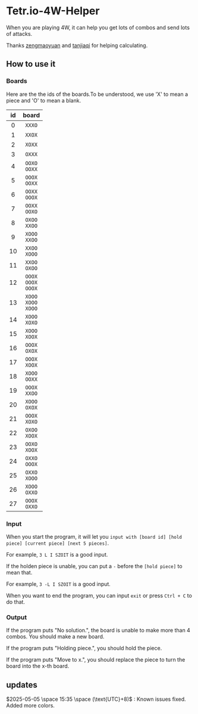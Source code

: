 # Tetr.io-4W-Helper
When you are playing 4W, it can help you get lots of combos and send lots of attacks.

Thanks [zengmaoyuan](https://github.com/zengmaoyuan) and [tanjiaqi](https://github.com/tanjiaqi) for helping calculating.

## How to use it

### Boards

Here are the the ids of the boards.To be understood, we use 'X' to mean a piece and 'O' to mean a blank.

|$\text{id}$|$\text{board}$|
|:--:|:--:|
|$0$|`XXXO`|
|$1$|`XXOX`|
|$2$|`XOXX`|
|$3$|`OXXX`|
|$4$|`OOXO` <br/> `OOXX`|
|$5$|`OOOX` <br/> `OOXX`|
|$6$|`OOXX` <br/> `OOOX`|
|$7$|`OOXX` <br/> `OOXO`|
|$8$|`OXOO` <br/> `XXOO`|
|$9$|`XOOO` <br/> `XXOO`|
|$10$|`XXOO` <br/> `XOOO`|
|$11$|`XXOO` <br/> `OXOO`|
|$12$|`OOOX` <br/> `OOOX` <br/> `OOOX`|
|$13$|`XOOO` <br/> `XOOO` <br/> `XOOO`|
|$14$|`XOOO` <br/> `XOXO`|
|$15$|`XOOO` <br/> `XOOX`|
|$16$|`OOOX` <br/> `OXOX`|
|$17$|`OOOX` <br/> `XOOX`|
|$18$|`XOOO` <br/> `OOXX`|
|$19$|`OOOX` <br/> `XXOO`|
|$20$|`XOOO` <br/> `OXOX`|
|$21$|`OOOX` <br/> `XOXO`|
|$22$|`OXOO` <br/> `XOOX`|
|$23$|`OOXO` <br/> `XOOX`|
|$24$|`OXXO` <br/> `OOOX`|
|$25$|`OXXO` <br/> `XOOO`|
|$26$|`XOOO` <br/> `OXXO`|
|$27$|`OOOX` <br/> `OXXO`|

### Input

When you start the program, it will let you `input with [board id] [hold piece] [current piece] [next 5 pieces]`.

For example, `3 L I SZOIT` is a good input.

If the holden piece is unable, you can put a `-` before the `[hold piece]` to mean that.

For example, `3 -L I SZOIT` is a good input.

When you want to end the program, you can input `exit` or press `Ctrl + C` to do that.

### Output

If the program puts "No solution.", the board is unable to make more than 4 combos. You should make a new board.

If the program puts "Holding piece.", you should hold the piece.

If the program puts "Move to x.", you should replace the piece to turn the board into the x-th board.

## updates

$2025-05-05 \space 15:35 \space (\text{UTC}+8)$ : Known issues fixed. Added more colors.
